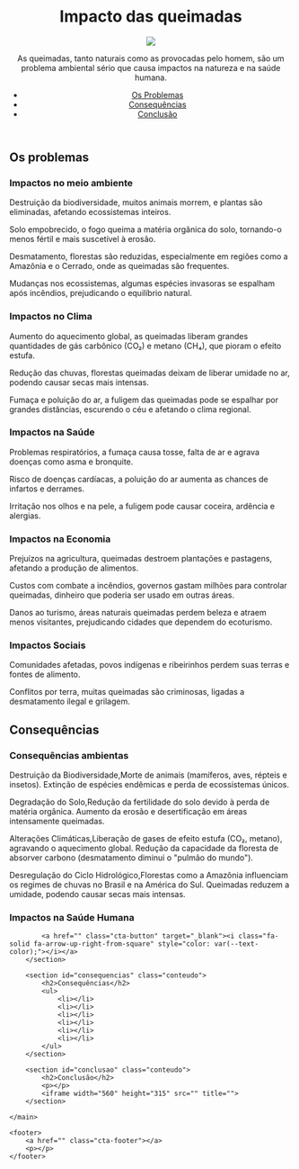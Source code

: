 <!DOCTYPE html>
<html lang="pt-br">
<head>
    <meta charset="UTF-8">
    <meta name="viewport" content="width=device-width, initial-scale=1.0">
    <title>Queimadas no Brasil</title>
    <link rel="stylesheet" href="style.css">
</head>
<body>
    <header>
        <h1>Impacto das queimadas</h1>
        <img src=https://images.app.goo.gl/spsaccY15Q7wzdoK7>
        <p>As queimadas, tanto naturais como as provocadas pelo homem, são um problema ambiental sério que causa impactos na natureza e na saúde humana.</p>
        <nav>
            <ul>
                <li><a href="#problemas">Os Problemas</a></li>
                <li><a href="#consequencias">Consequências</a></li>
                <li><a href="#conclusao">Conclusão</a></li>
            </ul>
        </nav>
    </header>
    <main>
        <section id="problemas" class="conteudo">
            <h2>Os problemas</h2>
            <article>
                <h3>Impactos no meio ambiente</h3>
                <p>Destruição da biodiversidade, muitos animais morrem, e plantas são eliminadas, afetando ecossistemas inteiros.
                    
Solo empobrecido, o fogo queima a matéria orgânica do solo, tornando-o menos fértil e mais suscetível à erosão.

Desmatamento, florestas são reduzidas, especialmente em regiões como a Amazônia e o Cerrado, onde as queimadas são frequentes.

Mudanças nos ecossistemas, algumas espécies invasoras se espalham após incêndios, prejudicando o equilíbrio natural.</p>
            </article>
                <h3>Impactos no Clima</h3>
                <p>Aumento do aquecimento global, as queimadas liberam grandes quantidades de gás carbônico (CO₂) e metano (CH₄), que pioram o efeito estufa.

Redução das chuvas, florestas queimadas deixam de liberar umidade no ar, podendo causar secas mais intensas.

Fumaça e poluição do ar, a fuligem das queimadas pode se espalhar por grandes distâncias, escurendo o céu e afetando o clima regional.</p>
            </article>
                <h3>Impactos na Saúde</h3>
                <p>Problemas respiratórios, a fumaça causa tosse, falta de ar e agrava doenças como asma e bronquite.

Risco de doenças cardíacas, a poluição do ar aumenta as chances de infartos e derrames.

Irritação nos olhos e na pele, a fuligem pode causar coceira, ardência e alergias.</p>
            </article>
                <h3>Impactos na Economia</h3>
                <p>Prejuízos na agricultura, queimadas destroem plantações e pastagens, afetando a produção de alimentos.

Custos com combate a incêndios, governos gastam milhões para controlar queimadas, dinheiro que poderia ser usado em outras áreas.

Danos ao turismo, áreas naturais queimadas perdem beleza e atraem menos visitantes, prejudicando cidades que dependem do ecoturismo.</p>
           </article>
           <h3>Impactos Sociais</h3>
           <p>Comunidades afetadas, povos indígenas e ribeirinhos perdem suas terras e fontes de alimento.

Conflitos por terra, muitas queimadas são criminosas, ligadas a desmatamento ilegal e grilagem.
           <section id="consequências" class="conteudo">
            <h2>Consequências</h2>
            <article>
            <h3>Consequências ambientas</h3>
             <p>Destruição da Biodiversidade,Morte de animais (mamíferos, aves, répteis e insetos). Extinção de espécies endêmicas e perda de ecossistemas únicos.

 Degradação do Solo,Redução da fertilidade do solo devido à perda de matéria orgânica. Aumento da erosão e desertificação em áreas intensamente queimadas.

Alterações Climáticas,Liberação de gases de efeito estufa (CO₂, metano), agravando o aquecimento global. Redução da capacidade da floresta de absorver carbono (desmatamento diminui o "pulmão do mundo").

Desregulação do Ciclo Hidrológico,Florestas como a Amazônia influenciam os regimes de chuvas no Brasil e na América do Sul. Queimadas reduzem a umidade, podendo causar secas mais intensas.
             <h3>Impactos na Saúde Humana </h3>
             
            <a href="" class="cta-button" target="_blank"><i class="fa-solid fa-arrow-up-right-from-square" style="color: var(--text-color);"></i></a>
        </section>

        <section id="consequencias" class="conteudo">
            <h2>Consequências</h2>
            <ul>
                <li></li>
                <li></li>
                <li></li>
                <li></li>
                <li></li>
                <li></li>
            </ul>
        </section>

        <section id="conclusao" class="conteudo">
            <h2>Conclusão</h2>
            <p></p>
            <iframe width="560" height="315" src="" title="">
        </section>

    </main>

    <footer>
        <a href="" class="cta-footer"></a>
        <p></p>
    </footer>
</body>
</html>
